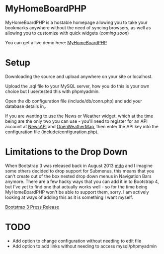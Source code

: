 # MyHomeBoardPHP
MyHomeBoardPHP is a hostable homepage allowing you to take your bookmarks anywhere without the need of syncing browsers, as well as allowing you to customize with quick widgets (_coming soon_)

You can get a live demo here: [MyHomeBoardPHP](https://demo-code.laimmckenzie.com/MyHomeBoardPHP/)

# Setup
Downloading the source and upload anywhere on your site or localhost.

Upload the .sql file to your MySQL server, how you do this is your own choice but I use/tested this with phpmyadmin.

Open the db configuration file (include/db/conn.php) and add your database details in,.

If you are wanting to use the News or Weather widget, which at the time being are the only two you can use - you'll need to register for an API account at [NewsAPI](https://newsapi.org) and [OpenWeatherMap](https://openweathermap.org), then enter the API key into the configuration file (include/configuration.php).

# Limitations to the Drop Down
When Bootstrap 3 was released back in August 2013 [mdo](https://github.com/twbs/bootstrap/issues/21026#issuecomment-256704655) and I imagine some others decided to drop support for Submenus, this means that you can't create out of the box nested drop down menus in Navigation Bars anymore.  There are a few hacky ways that you can add it in to Bootstrap 4, but I've yet to find one that actually works well - so for the time being MyHomeBoardPHP won't be able to support them, sorry.  I am actively looking at ways of adding this as it is something I want myself. 

[Bootstrap 3 Press Release](https://blog.getbootstrap.com/2013/08/19/bootstrap-3-released/)

# TODO
* Add option to change configuration without needing to edit file
* Add option to add links without needing to access mysql/phpmyadmin
